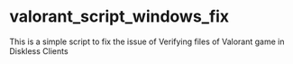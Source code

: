 # valorant_script_windows_fix
This is a simple script to fix the issue of Verifying files of Valorant game in Diskless Clients
